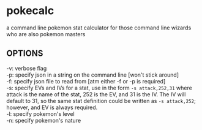 # pokecalc
a command line pokemon stat calculator for those command line wizards who are also pokemon masters
## OPTIONS
-v: verbose flag  
-p: specify json in a string on the command line [won't stick around]  
-f: specify json file to read from [atm either -f or -p is required]  
-s: specify EVs and IVs for a stat, use in the form `-s attack,252,31`
	where attack is the name of the stat, 252 is the EV, and 31 is the IV.
	The IV will default to 31, so the same stat definition could be written
	as `-s attack,252`; however, and EV is always required.  
-l: specify pokemon's level  
-n: specify pokemon's nature  

